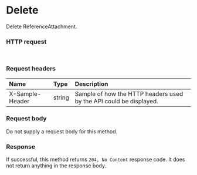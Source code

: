 # Delete

Delete ReferenceAttachment.
### HTTP request
```http


```
### Request headers
| Name       | Type | Description|
|:---------------|:--------|:----------|
| X-Sample-Header  | string  | Sample of how the HTTP headers used by the API could be displayed.|

### Request body
Do not supply a request body for this method.


### Response
If successful, this method returns `204, No Content` response code. It does not return anything in the response body.

<!-- uuid: f3aa6eac-9196-4d09-8f16-5ddf47f066b4\n2015-10-09 15:14:09 UTC -->